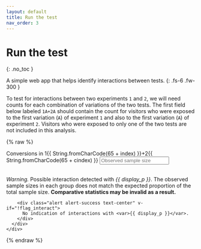 ```yaml
---
layout: default
title: Run the test
nav_order: 3
---
```


# Run the test
{: .no_toc }

A simple web app that helps identify interactions between tests.
{: .fs-6 .fw-300 }

To test for interactions between two experiments `1` and `2`, we will need
counts for each combination of variations of the two tests. The first field
below labeled `1A+2A` should contain the count for visitors who were exposed
to the first variation (`A`) of experiment `1` and also to the first variation
(`A`) of experiment `2`. Visitors who were exposed to only one of the two tests
are not included in this analysis.

<script type="text/javascript" src="{{site.baseurl}}/assets/js/vue/vue.min.js"></script>
<script type="text/javascript" src="{{site.baseurl}}/assets/js/lib/statistics-distributions.js"></script>

{% raw %}
<div class="content-wrapper" id="app-tester">
  <div class="container">
    <div class="row">
      <div class="col-md-offset-3 col-md-6">
        <form>
          <div v-for="(item, index) in input.table">
            <div v-for="(cell, cindex) in item">
              <div class="form-group col-xs-5">
                <label for="obs-{{ index }}{{ cindex }}">Conversions in 1{{ String.fromCharCode(65 + index) }}+2{{ String.fromCharCode(65 + cindex) }}</label>
                <input v-model="item[cindex]" type="number" pattern="\d*" min="0" class="form-control" id="obs-{{ index }}{{ cindex }}" placeholder="Observed sample size"/> 
              </div>
            </div>
          </div>
        </form>
        <br />
      </div>
      <div class="col-md-offset-3 col-md-6">
        <div class="alert alert-warning" v-if="flag_interact">
          <em>Warning.</em> Possible interaction detected with <var>{{ display_p }}</var>.
          The observed sample sizes in each group does not match the expected proportion of the total sample size.
          <strong>Comparative statistics may be invalid as a result.</strong>
        </div>

        <div class="alert alert-success text-center" v-if="!flag_interact">
          No indication of interactions with <var>{{ display_p }}</var>.
        </div>
      </div>
    </div>
  </div>
</div>
{% endraw %}

<script type="text/javascript" src="{{site.baseurl}}/assets/js/xy.js"></script>
